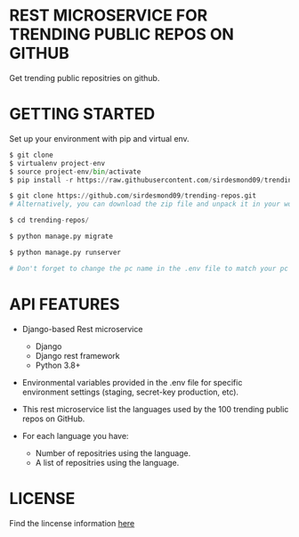 # REST MICROSERVICE FOR TRENDING PUBLIC REPOS ON GITHUB
Get trending public repositries on github.

# GETTING STARTED

Set up your environment with pip and virtual env.


``` python
$ git clone 
$ virtualenv project-env
$ source project-env/bin/activate
$ pip install -r https://raw.githubusercontent.com/sirdesmond09/trending-repos/main/requirements.txt

$ git clone https://github.com/sirdesmond09/trending-repos.git
# Alternatively, you can download the zip file and unpack it in your work directory

$ cd trending-repos/

$ python manage.py migrate

$ python manage.py runserver

# Don't forget to change the pc name in the .env file to match your pc name before running the server.
```

# API FEATURES
* Django-based Rest microservice
  * Django 
  * Django rest framework
  * Python 3.8+

* Environmental variables provided in the .env file for specific environment settings (staging, secret-key production, etc).

* This rest microservice list the languages used by the 100 trending public repos on GitHub.

* For each language you have:
  * Number of repositries using the language.
  * A list of repositries using the language.

# LICENSE
Find the lincense information [here](https://github.com/sirdesmond09/trending-repos/blob/main/LICENSE)


